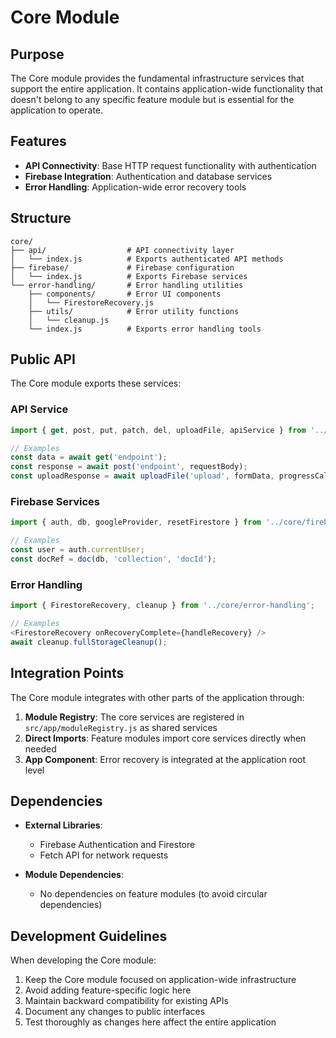 # Core Module

## Purpose

The Core module provides the fundamental infrastructure services that support the entire application. It contains application-wide functionality that doesn't belong to any specific feature module but is essential for the application to operate.

## Features

- **API Connectivity**: Base HTTP request functionality with authentication
- **Firebase Integration**: Authentication and database services
- **Error Handling**: Application-wide error recovery tools

## Structure

```
core/
├── api/                  # API connectivity layer
│   └── index.js          # Exports authenticated API methods
├── firebase/             # Firebase configuration
│   └── index.js          # Exports Firebase services
└── error-handling/       # Error handling utilities
    ├── components/       # Error UI components
    │   └── FirestoreRecovery.js
    ├── utils/            # Error utility functions
    │   └── cleanup.js
    └── index.js          # Exports error handling tools
```

## Public API

The Core module exports these services:

### API Service

```javascript
import { get, post, put, patch, del, uploadFile, apiService } from '../core/api';

// Examples
const data = await get('endpoint');
const response = await post('endpoint', requestBody);
const uploadResponse = await uploadFile('upload', formData, progressCallback);
```

### Firebase Services

```javascript
import { auth, db, googleProvider, resetFirestore } from '../core/firebase';

// Examples
const user = auth.currentUser;
const docRef = doc(db, 'collection', 'docId');
```

### Error Handling

```javascript
import { FirestoreRecovery, cleanup } from '../core/error-handling';

// Examples
<FirestoreRecovery onRecoveryComplete={handleRecovery} />
await cleanup.fullStorageCleanup();
```

## Integration Points

The Core module integrates with other parts of the application through:

1. **Module Registry**: The core services are registered in `src/app/moduleRegistry.js` as shared services
2. **Direct Imports**: Feature modules import core services directly when needed
3. **App Component**: Error recovery is integrated at the application root level

## Dependencies

- **External Libraries**:
  - Firebase Authentication and Firestore
  - Fetch API for network requests

- **Module Dependencies**:
  - No dependencies on feature modules (to avoid circular dependencies)

## Development Guidelines

When developing the Core module:

1. Keep the Core module focused on application-wide infrastructure
2. Avoid adding feature-specific logic here
3. Maintain backward compatibility for existing APIs
4. Document any changes to public interfaces
5. Test thoroughly as changes here affect the entire application